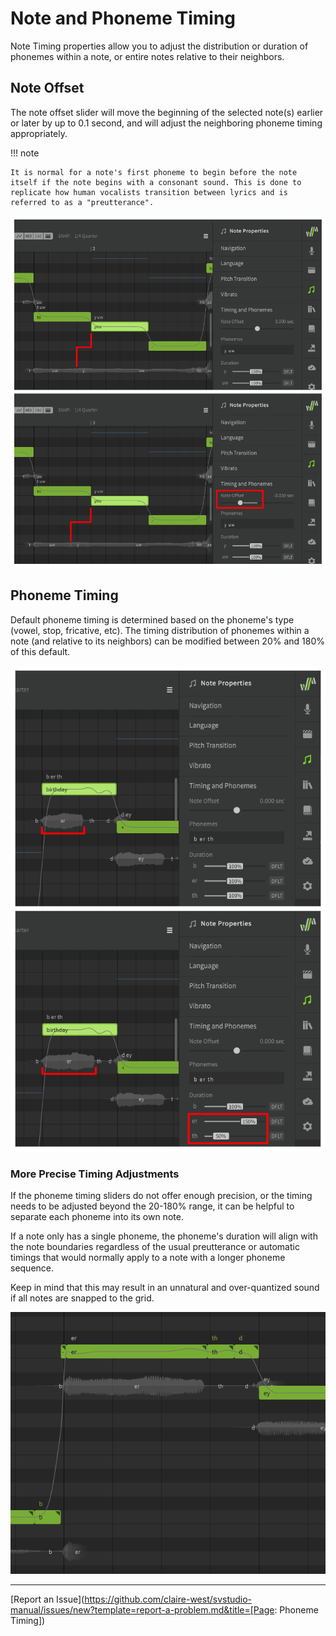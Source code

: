 # Note and Phoneme Timing

Note Timing properties allow you to adjust the distribution or duration of phonemes within a note, or entire notes relative to their neighbors.

## Note Offset

The note offset slider will move the beginning of the selected note(s) earlier or later by up to 0.1 second, and will adjust the neighboring phoneme timing appropriately.

!!! note

    It is normal for a note's first phoneme to begin before the note itself if the note begins with a consonant sound. This is done to replicate how human vocalists transition between lyrics and is referred to as a "preutterance".

![Note Offset Side-by-side](../img/note-properties/note-offset-crop.png)

## Phoneme Timing

Default phoneme timing is determined based on the phoneme's type (vowel, stop, fricative, etc). The timing distribution of phonemes within a note (and relative to its neighbors) can be modified between 20% and 180% of this default.

![Phoneme Timing Side-by-side](../img/note-properties/phoneme-timing-crop.png)

### More Precise Timing Adjustments

If the phoneme timing sliders do not offer enough precision, or the timing needs to be adjusted beyond the 20-180% range, it can be helpful to separate each phoneme into its own note.

If a note only has a single phoneme, the phoneme's duration will align with the note boundaries regardless of the usual preutterance or automatic timings that would normally apply to a note with a longer phoneme sequence.

Keep in mind that this may result in an unnatural and over-quantized sound if all notes are snapped to the grid.

![A single phoneme per note](../img/note-properties/one-phoneme-per-note.png)

---

[Report an Issue](https://github.com/claire-west/svstudio-manual/issues/new?template=report-a-problem.md&title=[Page: Phoneme Timing])